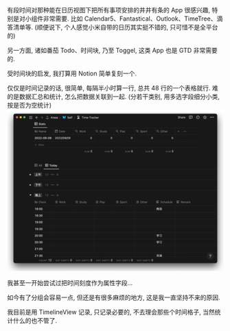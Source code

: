 有段时间对那种能在日历视图下把所有事项安排的井井有条的 App 很感兴趣, 特别是对小组件非常需要.
比如 Calendar5、Fantastical、Outlook、TimeTree、滴答清单等. (顺便说下, 个人感觉小米自带的日历其实挺不错的, 只可惜不是全平台的)

另一方面, 诸如番茄 Todo、时间块, 乃至 Toggel, 这类 App 也是 GTD 非常需要的.

受时间块的启发, 我打算用 Notion 简单复刻一个.

仅仅是时间记录的话, 很简单, 每隔半小时算一行, 总共 48 行的一个表格就行.
难的是数据汇总和统计, 怎么把数据关联到一起.
(分若干类别, 用多选字段细分小类, 按是否为空统计)
![](../../../misc/attachments/(尝试)用%20Notion%20做时间追踪-20220928.png)

我甚至一开始尝试过把时间刻度作为属性字段...

如今有了分组会容易一点, 但还是有很多麻烦的地方, 这是我一直坚持不来的原因.

我目前是用 TimelineView 记录, 只记录必要的, 不去理会那些个时间格子, 当然统计什么的也不管了.